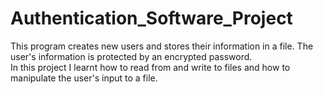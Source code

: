 # Authentication_Software_Project
This program creates new users and stores their information in a file.
The user's information is protected by an encrypted password.<br>
In this project I learnt how to read from and write to files and how to manipulate the user's input to a file.
